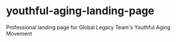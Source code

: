 # youthful-aging-landing-page
Professional landing page for Global Legacy Team's Youthful Aging Movement
